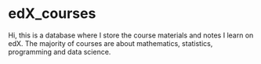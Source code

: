 # edX_courses

Hi, this is a database where I store the course materials and notes I learn on edX. The majority of courses are about mathematics, statistics, programming and data science.
